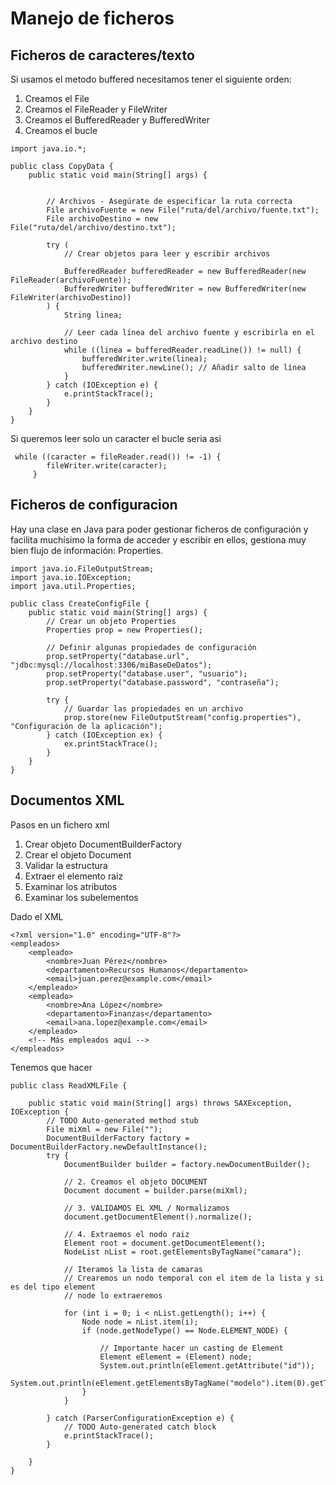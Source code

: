 # Manejo de ficheros

##  Ficheros de caracteres/texto

Si usamos el metodo buffered necesitamos tener el siguiente orden:
1. Creamos el File
2. Creamos el FileReader y FileWriter
3. Creamos el BufferedReader y BufferedWriter
4. Creamos el bucle



```
import java.io.*;

public class CopyData {
    public static void main(String[] args) {


        // Archivos - Asegúrate de especificar la ruta correcta
        File archivoFuente = new File("ruta/del/archivo/fuente.txt");
        File archivoDestino = new File("ruta/del/archivo/destino.txt");

        try (
            // Crear objetos para leer y escribir archivos

            BufferedReader bufferedReader = new BufferedReader(new FileReader(archivoFuente));
            BufferedWriter bufferedWriter = new BufferedWriter(new FileWriter(archivoDestino))
        ) {
            String linea;

            // Leer cada línea del archivo fuente y escribirla en el archivo destino
            while ((linea = bufferedReader.readLine()) != null) {
                bufferedWriter.write(linea);
                bufferedWriter.newLine(); // Añadir salto de línea
            }
        } catch (IOException e) {
            e.printStackTrace();
        }
    }
}
```

Si queremos leer solo un caracter el bucle seria asi 
```
 while ((caracter = fileReader.read()) != -1) {
        fileWriter.write(caracter);
     }
```

## Ficheros de configuracion

Hay una clase en Java para poder gestionar ficheros de configuración y facilita muchísimo la forma de acceder y escribir en ellos, gestiona muy bien flujo de información: Properties.

```
import java.io.FileOutputStream;
import java.io.IOException;
import java.util.Properties;

public class CreateConfigFile {
    public static void main(String[] args) {
        // Crear un objeto Properties
        Properties prop = new Properties();

        // Definir algunas propiedades de configuración
        prop.setProperty("database.url", "jdbc:mysql://localhost:3306/miBaseDeDatos");
        prop.setProperty("database.user", "usuario");
        prop.setProperty("database.password", "contraseña");

        try {
            // Guardar las propiedades en un archivo
            prop.store(new FileOutputStream("config.properties"), "Configuración de la aplicación");
        } catch (IOException ex) {
            ex.printStackTrace();
        }
    }
}
```

## Documentos XML

Pasos en un fichero xml

1. Crear objeto DocumentBuilderFactory
2. Crear el objeto Document
3. Validar la estructura
4. Extraer el elemento raiz
5. Examinar los atributos
6. Examinar los subelementos

Dado el XML

```
<?xml version="1.0" encoding="UTF-8"?>
<empleados>
    <empleado>
        <nombre>Juan Pérez</nombre>
        <departamento>Recursos Humanos</departamento>
        <email>juan.perez@example.com</email>
    </empleado>
    <empleado>
        <nombre>Ana López</nombre>
        <departamento>Finanzas</departamento>
        <email>ana.lopez@example.com</email>
    </empleado>
    <!-- Más empleados aquí -->
</empleados>
```

Tenemos que hacer 
```
public class ReadXMLFile {

    public static void main(String[] args) throws SAXException, IOException {
		// TODO Auto-generated method stub
		File miXml = new File("");
		DocumentBuilderFactory factory = DocumentBuilderFactory.newDefaultInstance();
		try {
			DocumentBuilder builder = factory.newDocumentBuilder();

			// 2. Creamos el objeto DOCUMENT
			Document document = builder.parse(miXml);

			// 3. VALIDAMOS EL XML / Normalizamos
			document.getDocumentElement().normalize();

			// 4. Extraemos el nodo raiz
			Element root = document.getDocumentElement();
			NodeList nList = root.getElementsByTagName("camara");

			// Iteramos la lista de camaras
			// Crearemos un nodo temporal con el item de la lista y si es del tipo element
			// node lo extraeremos
			
			for (int i = 0; i < nList.getLength(); i++) {
				Node node = nList.item(i);
				if (node.getNodeType() == Node.ELEMENT_NODE) {
					
					// Importante hacer un casting de Element
					Element eElement = (Element) node;
					System.out.println(eElement.getAttribute("id"));
					System.out.println(eElement.getElementsByTagName("modelo").item(0).getTextContent());
				}
			}

		} catch (ParserConfigurationException e) {
			// TODO Auto-generated catch block
			e.printStackTrace();
		}

	}
}
```